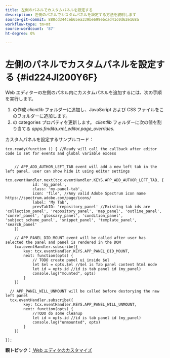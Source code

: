 ```yaml
---
title: 左側のパネルでカスタムパネルを設定する
description: 左側のパネルでカスタムパネルを設定する方法を説明します
source-git-commit: 880cd344ceb65ea339be699ebcad41c0d62e168a
workflow-type: tm+mt
source-wordcount: '87'
ht-degree: 0%

---
```


# 左側のパネルでカスタムパネルを設定する {#id224JI200Y6F}

Web エディターの左側のパネル内にカスタムパネルを追加するには、次の手順を実行します。

1. の作成 *clientlib* フォルダーに追加し、JavaScript および CSS ファイルをこのフォルダーに追加します。
1. の categories プロパティを更新します。 *clientlib* フォルダーに次の値を割り当てる *apps.fmdita.xml\_editor.page\_overrides*.

カスタムパネルを設定するサンプルコード：

```
tcx.ready(function () { //Ready will call the callback after editor code is set for events and global variable excess
 
 
    // APP_ADD_AUTHOR_LEFT_TAB event will add a new left tab in the left panel, user can show hide it using editor settings
    tcx.eventHandler.next(tcx.eventHandler.KEYS.APP_ADD_AUTHOR_LEFT_TAB, {
            id: 'my_panel',
            class: 'my-panel-tab',
            icon: 'file', //Any valid Adobe Spectrum icon name https://spectrum.adobe.com/page/icons/
            label: 'My Tab',
            prevTabID: 'repository_panel' //Existing tab ids are 'collection_panel', 'repository_panel', 'map_panel', 'outline_panel', 'conref_panel', 'glossary_panel', 'condition_panel', 'subject_scheme_panel', 'snippet_panel', 'template_panel', 'search_panel'
    })
 
    // APP_PANEL_DID_MOUNT event will be called after user has selected the panel and panel is rendered in the DOM
    tcx.eventHandler.subscribe({
        key: tcx.eventHandler.KEYS.APP_PANEL_DID_MOUNT,
        next: function(opts) {
            // TODO create panel ui inside $el
            let $el = opts.$el //$el is Tab panel content html node
            let id = opts.id //id is tab panel id (my_panel)
            console.log("mounted", opts)
        }
    })
 
  // APP_PANEL_WILL_UNMOUNT will be called before destorying the new left panel
  tcx.eventHandler.subscribe({
        key: tcx.eventHandler.KEYS.APP_PANEL_WILL_UNMOUNT,
        next: function(opts) {
            //TODO do some cleanup
            let id = opts.id //id is tab panel id (my_panel)
            console.log("unmounted", opts)
        }
    })
 
});
```

**親トピック：**[ Web エディタのカスタマイズ](conf-web-editor.md)

